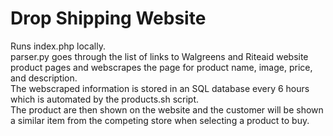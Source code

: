 # Drop Shipping Website
Runs index.php locally. \
parser.py goes through the list of links to Walgreens and Riteaid website product pages and webscrapes the page for product name, image, price, and description. \
The webscraped information is stored in an SQL database every 6 hours which is automated by the products.sh script. \
The product are then shown on the website and the customer will be shown a similar item from the competing store when selecting a product to buy.
